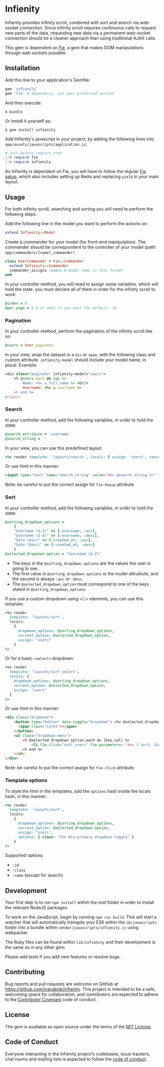 # Infienity

Infienity provides infinity scroll, combined with sort and search via web-socket connection. Since infinity scroll requires continuous calls to request new parts of the data, requesting new data via a permanent web-socket connection should be a cleaner approach than using traditional AJAX calls.

This gem is dependent on [Fie]("https://github.com/raen79/fie"), a gem that makes DOM manipulations through web sockets possible.

## Installation

Add this line to your application's Gemfile:
```ruby
gem 'infienity'
gem 'fie' # dependency, use your preferred version
```

And then execute:

    $ bundle

Or install it yourself as:

    $ gem install infienity

Add Infienity's javascript in your project, by adding the following lines into `app/assets/javascripts/application.js`:

```ruby
# just before require_tree
//= require fie
//= require infienity
```

As Infienity is dependent on Fie, you will have to follow the regular [Fie setup]("https://github.com/raen79/fie"), which also includes setting up Redis and replacing `yield` in your main layout.

## Usage
For both infinity scroll, searching and sorting you will need to perform the following steps:

Add the following line in the model you want to perform the actions on:
```ruby
extend Infienity::Model
```

Create a commander for your model (for front-end manipulation). The commander should be correspondent to the controller of your model (path: `app/commanders/[name]_commander) `.
```ruby
class UserCommander < Fie::Commander
  extend Infienity::Commander
  commander_assigns :users # model name in this format
end
```

In your controller method, you will need to assign some variables, which will hold the state. you must declare all of them in order for the infinity scroll to work:
```ruby
@index = 0
@per_page = 5 # or omit if you want the default: 10
```

### Pagination

In your controller method, perform the pagination of the infinity scroll like so:
```ruby
@users = User.paginate
```

In your view, wrap the dataset in a `div` or `span`, with the following class and custom attribute. `infienity-model` should include your model name, in plural.
Example:
```ruby
<div class="paginate" infienity-model="users">
    <% @users.each do |u| %>
        Name: <%= u.full_name %> <br/>
        Username: <%= u.username %>
    <% end %>
</span>
```

### Search

In your controller method, add the following variables, in order to hold the state:
```ruby
@search_attribute = 'username'
@search_string = ''
```

In your view, you can use this predefined layout:
```ruby
<%= render template: 'layouts/search', locals: { assign: "users", search_string: @search_string } %>
```

Or use html in this manner:
```html
<input type="text" name="search_string" value="<%= @search_string %>" fie-keyup="filter_users" > </input>
```
Note: be careful to put the correct assign for `fie-keyup` attribute

### Sort

In your controller method, add the following variables, in order to hold the state:
```ruby
@sorting_dropdown_options =
    {
    "Username (A-Z)" => [:username, :asc],
    "Username (Z-A)" => [:username, :desc],
    "Date (Asc)" => [:created_at, :asc],
    "Date (Desc)" => [:created_at, :desc]
    }
@selected_dropdown_option = "Username (A-Z)"
```
- The keys in the `@sorting_dropdown_options` are the values the user is going to see.
- The first value in `@sorting_dropdown_options` is the model attruibute, and the second is always `:asc` or `:desc`.
- The `@selected_dropdown_option` must correspond to one of the keys stated in `@sorting_dropdown_options`

If you use a custom dropdown using `<li>` elements, you can use this template:
```ruby
<%= render
  template: 'layouts/sort',
  locals:
    {
      dropdown_options: @sorting_dropdown_options,
      current_option: @selected_dropdown_option,
      assign: "users"
    }
%>
```

Or for a basic `<select>` dropdown:
```ruby
<%= render
  template: 'layouts/sort_select',
  locals: {
    dropdown_options: @sorting_dropdown_options,
    current_option: @selected_dropdown_option,
    assign: "users"
  }
%>
```

Or use html in this manner:
```html
<div class="dropdown">
    <button type="button" data-toggle="dropdown"> <%= @selected_dropdown_option %>
      <span class="caret"></span>
    </button>
    <ul class="dropdown-menu">
        <% @selected_dropdown_option.each do |key,val| %>
            <li fie-click="sort_users" fie-parameters= "<%= { sort: {key => val} }.to_json %>"> <%= key %> </li>
        <% end %>
    </ul>
</div>
```
Note: be careful to put the correct assign for `fie-click` attribute

### Template options

To style the html in the templates, add the `options` hash inside the locals hash, in this manner:
```ruby
<%= render
  template: 'layouts/sort',
  locals:
    {
      dropdown_options: @sorting_dropdown_options,
      current_option: @selected_dropdown_option,
      assign: "users",
      options: { class: "btn btn-primary dropdown-toggle" }
    }
%>
```

Supported options:
- `:id`
- `:class`
- `:name` (except for search)

## Development

Your first step is to run `npm install` within the root folder in order to install the relevant NodeJS packages.

To work on the JavaScript, begin by running `npm run build`. This will start a watcher that will automatically transpile your ES6 within the `ib/javascripts` folder into a bundle within `vendor/javascripts/infienity.js` using webpacker.

The Ruby files can be found within `lib/infienity` and their development is the same as in any other gem.

Please add tests if you add new features or resolve bugs.

## Contributing

Bug reports and pull requests are welcome on GitHub at https://github.com/ioanabob/infienity. This project is intended to be a safe, welcoming space for collaboration, and contributors are expected to adhere to the [Contributor Covenant](http://contributor-covenant.org) code of conduct.

## License

The gem is available as open source under the terms of the [MIT License](https://opensource.org/licenses/MIT).

## Code of Conduct

Everyone interacting in the Infienity project’s codebases, issue trackers, chat rooms and mailing lists is expected to follow the [code of conduct](https://github.com/[USERNAME]/infienity/blob/master/CODE_OF_CONDUCT.md).
